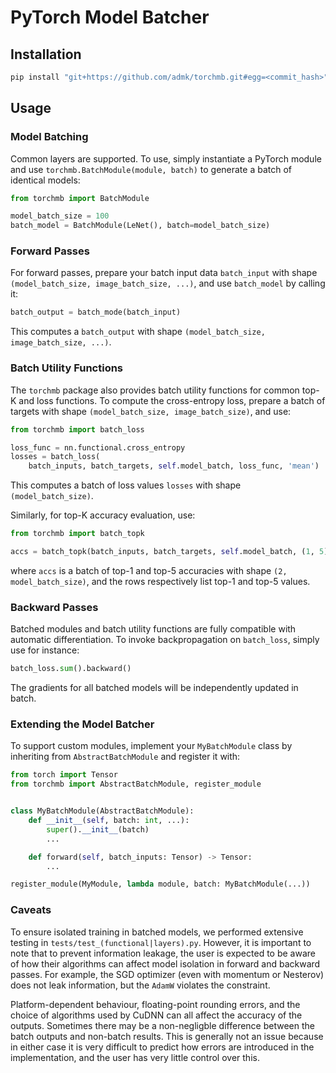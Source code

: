 # PyTorch Model Batcher

## Installation

```bash
pip install "git+https://github.com/admk/torchmb.git#egg=<commit_hash>"
```

## Usage

### Model Batching

Common layers are supported. To use, simply instantiate a PyTorch module
and use `torchmb.BatchModule(module, batch)`
to generate a batch of identical models:
```python
from torchmb import BatchModule

model_batch_size = 100
batch_model = BatchModule(LeNet(), batch=model_batch_size)
```

### Forward Passes

For forward passes,
prepare your batch input data `batch_input`
with shape `(model_batch_size, image_batch_size, ...)`,
and use `batch_model` by calling it:
```python
batch_output = batch_mode(batch_input)
```
This computes a `batch_output`
with shape `(model_batch_size, image_batch_size, ...)`.

### Batch Utility Functions

The `torchmb` package also provides batch utility functions
for common top-K and loss functions.
To compute the cross-entropy loss,
prepare a batch of targets
with shape `(model_batch_size, image_batch_size)`,
and use:
```python
from torchmb import batch_loss

loss_func = nn.functional.cross_entropy
losses = batch_loss(
    batch_inputs, batch_targets, self.model_batch, loss_func, 'mean')
```
This computes a batch of loss values `losses`
with shape `(model_batch_size)`.

Similarly, for top-K accuracy evaluation, use:
```python
from torchmb import batch_topk

accs = batch_topk(batch_inputs, batch_targets, self.model_batch, (1, 5))
```
where `accs` is a batch of top-1 and top-5 accuracies
with shape `(2, model_batch_size)`,
and the rows respectively list top-1 and top-5 values.

### Backward Passes

Batched modules and batch utility functions
are fully compatible with automatic differentiation.
To invoke backpropagation on `batch_loss`,
simply use for instance:
```python
batch_loss.sum().backward()
```
The gradients for all batched models
will be independently updated in batch.

### Extending the Model Batcher

To support custom modules,
implement your `MyBatchModule` class
by inheriting from `AbstractBatchModule`
and register it with:
```python
from torch import Tensor
from torchmb import AbstractBatchModule, register_module


class MyBatchModule(AbstractBatchModule):
    def __init__(self, batch: int, ...):
        super().__init__(batch)
        ...

    def forward(self, batch_inputs: Tensor) -> Tensor:
        ...

register_module(MyModule, lambda module, batch: MyBatchModule(...))
```


### Caveats

To ensure isolated training in batched models,
we performed extensive testing in `tests/test_(functional|layers).py`.
However, it is important to note that
to prevent information leakage,
the user is expected to be aware
of how their algorithms can affect model isolation
in forward and backward passes.
For example,
the SGD optimizer (even with momentum or Nesterov)
does not leak information,
but the `AdamW` violates the constraint.

Platform-dependent behaviour, floating-point rounding errors,
and the choice of algorithms used by CuDNN
can all affect the accuracy of the outputs.
Sometimes there may be a non-negligble difference
between the batch outputs and non-batch results.
This is generally not an issue
because in either case it is very difficult to predict
how errors are introduced in the implementation,
and the user has very little control over this.
